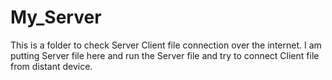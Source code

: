# My_Server
This is a folder to check Server Client file connection over the internet.
I am putting Server file here and run the Server file and try to connect Client file from distant device.
